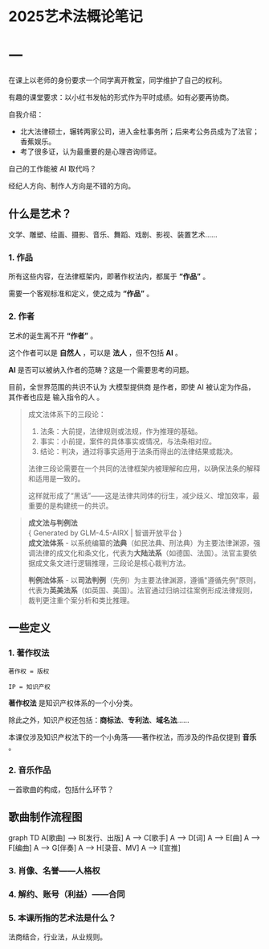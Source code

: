 # 2025艺术法概论笔记

# 一

在课上以老师的身份要求一个同学离开教室，同学维护了自己的权利。

有趣的课堂要求：以小红书发帖的形式作为平时成绩。如有必要再协商。

自我介绍：
- 北大法律硕士，辗转两家公司，进入金杜事务所；后来考公务员成为了法官；香蕉娱乐。
- 考了很多证，认为最重要的是心理咨询师证。

自己的工作能被 AI 取代吗？

经纪人方向、制作人方向是不错的方向。

## 什么是艺术？

文学、雕塑、绘画、摄影、音乐、舞蹈、戏剧、影视、装置艺术……

### 1. 作品

所有这些内容，在法律框架内，即著作权法内，都属于 **“作品”** 。

需要一个客观标准和定义，使之成为 **“作品”** 。

### 2. 作者

艺术的诞生离不开 **“作者”** 。

这个作者可以是 **自然人** ，可以是 **法人** ，但不包括 **AI** 。

**AI** 是否可以被纳入作者的范畴？这是一个需要思考的问题。

目前，全世界范围的共识不认为 大模型提供商 是作者，即使 AI 被认定为作品，其作者也应是 输入指令的人 。

> 成文法体系下的三段论：
>   1. 法条：大前提，法律规则或法规，作为推理的基础。
>   2. 事实：小前提，案件的具体事实或情况，与法条相对应。
>   3. 结论：判决，通过将事实适用于法条而得出的法律结果或裁决。
> 
> 法律三段论需要在一个共同的法律框架内被理解和应用，以确保法条的解释和适用是一致的。
> 
> 这样就形成了“黑话”——这是法律共同体的衍生，减少歧义、增加效率，最重要的是构建统一的共识。

> **成文法与判例法**  
>   { Generated by GLM-4.5-AIRX | 智谱开放平台 }  
> **成文法体系** - 以系统编纂的**法典**（如民法典、刑法典）为主要法律渊源，强调法律的成文化和条文化，代表为**大陆法系**（如德国、法国）。法官主要依据成文条文进行逻辑推理，三段论是核心裁判方法。  
>   
> **判例法体系** - 以**司法判例**（先例）为主要法律渊源，遵循"遵循先例"原则，代表为**英美法系**（如英国、美国）。法官通过归纳过往案例形成法律规则，裁判更注重个案分析和类比推理。  


## 一些定义

### 1. 著作权法

```
著作权 = 版权
```

```
IP = 知识产权
```

**著作权法** 是知识产权体系的一个小分类。

除此之外，知识产权还包括：**商标法**、**专利法**、**域名法**……

本课仅涉及知识产权法下的一个小角落——著作权法，而涉及的作品仅提到 **音乐** 。

### 2. 音乐作品

一首歌曲的构成，包括什么环节？

## 歌曲制作流程图

<script src="https://cdn.jsdelivr.net/npm/mermaid@10.6.1/dist/mermaid.min.js">
</script>

<script>
  mermaid.initialize({ startOnLoad: true });
</script>

<div class="mermaid">
graph TD
    A[歌曲] --> B[发行、出版]
    A --> C[歌手]
    A --> D[词]
    A --> E[曲]
    A --> F[编曲]
    A --> G[伴奏]
    A --> H[录音、MV]
    A --> I[宣推]
</div>

### 3. 肖像、名誉——人格权

### 4. 解约、账号（利益）——合同

### 5. 本课所指的艺术法是什么？

法商结合，行业法，从业规则。
